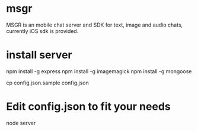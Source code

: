 msgr
====

MSGR is an mobile chat server and SDK for text, image and audio chats,
currently iOS sdk is provided.


install server
====

npm install -g express
npm install -g imagemagick
npm install -g mongoose

cp config.json.sample config.json 
# Edit config.json to fit your needs

node server




